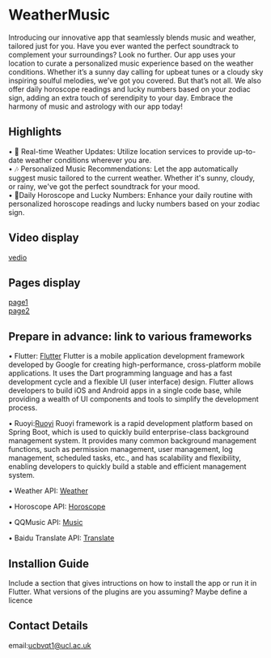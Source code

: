 # WeatherMusic

Introducing our innovative app that seamlessly blends music and weather, tailored just for you. Have you ever wanted the perfect soundtrack to complement your surroundings? Look no further. Our app uses your location to curate a personalized music experience based on the weather conditions. Whether it’s a sunny day calling for upbeat tunes or a cloudy sky inspiring soulful melodies, we’ve got you covered. But that’s not all. We also offer daily horoscope readings and lucky numbers based on your zodiac sign, adding an extra touch of serendipity to your day. Embrace the harmony of music and astrology with our app today!

## Highlights 

• 📍 Real-time Weather Updates: Utilize location services to provide up-to-date weather conditions wherever you are.  
• 🎶 Personalized Music Recommendations: Let the app automatically suggest music tailored to the current weather. Whether it's sunny, cloudy, or rainy, we've got the perfect soundtrack for your mood.  
• 🌟Daily Horoscope and Lucky Numbers: Enhance your daily routine with personalized horoscope readings and lucky numbers based on your zodiac sign.  

## Video display  
[vedio](https://github.com/QingyaoTang/casa0015-mobile-assessment/blob/main/646.mov)

## Pages display
[page1](https://github.com/QingyaoTang/casa0015-mobile-assessment/blob/main/832e4ada131f5730f21a4e1c6433e25e.jpg)  
[page2](https://github.com/QingyaoTang/casa0015-mobile-assessment/blob/main/f7edb2f942b7433f4c70eb6fb424be45.jpg)  

## Prepare in advance: link to various frameworks

• Flutter: [Flutter](https://flutter.dev/) Flutter is a mobile application development framework developed by Google for creating high-performance, cross-platform mobile applications. It uses the Dart programming language and has a fast development cycle and a flexible UI (user interface) design. Flutter allows developers to build iOS and Android apps in a single code base, while providing a wealth of UI components and tools to simplify the development process.

• Ruoyi:[Ruoyi](http://120.79.202.7/) Ruoyi framework is a rapid development platform based on Spring Boot, which is used to quickly build enterprise-class background management system. It provides many common background management functions, such as permission management, user management, log management, scheduled tasks, etc., and has scalability and flexibility, enabling developers to quickly build a stable and efficient management system.

• Weather API: [Weather](http://www.tianqiapi.com/index/doc)  

• Horoscope API: [Horoscope](https://www.tianapi.com/)  

• QQMusic API: [Music](https://rain120.github.io/qq-music-api/#/?id=qqmusicapi)  

• Baidu Translate API: [Translate](https://fanyi-api.baidu.com/api/trans/vip/translate)  

## Installion Guide  


Include a section that gives intructions on how to install the app or run it in Flutter.  What versions of the plugins are you assuming?  Maybe define a licence

##  Contact Details

email:ucbvqt1@ucl.ac.uk
